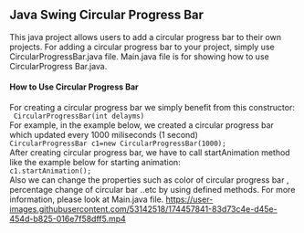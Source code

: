 ## Java Swing Circular Progress Bar
This java project allows users to add a circular progress bar to their own projects. For adding a circular progress bar to your project, simply use CircularProgressBar.java file. Main.java file is for showing how to use CircularProgress Bar.java.
#### How to Use Circular Progress Bar
For creating a circular progress bar we simply benefit from this constructor:</br>
<code> CircularProgressBar(int delayms) </code> </br>
For example, in the example below, we created a circular progress bar which updated every 1000 miliseconds (1 second)
<code> CircularProgressBar c1=new CircularProgressBar(1000); </code> </br>
After creating circular progress bar, we have to call startAnimation method like the example below for starting animation:
<code> c1.startAnimation(); </code> </br>
Also we can change the properties such as color of circular progress bar , percentage change of circular bar ..etc by using defined methods. For more information, please look at Main.java file.
https://user-images.githubusercontent.com/53142518/174457841-83d73c4e-d45e-454d-b825-016e7f58dff5.mp4

